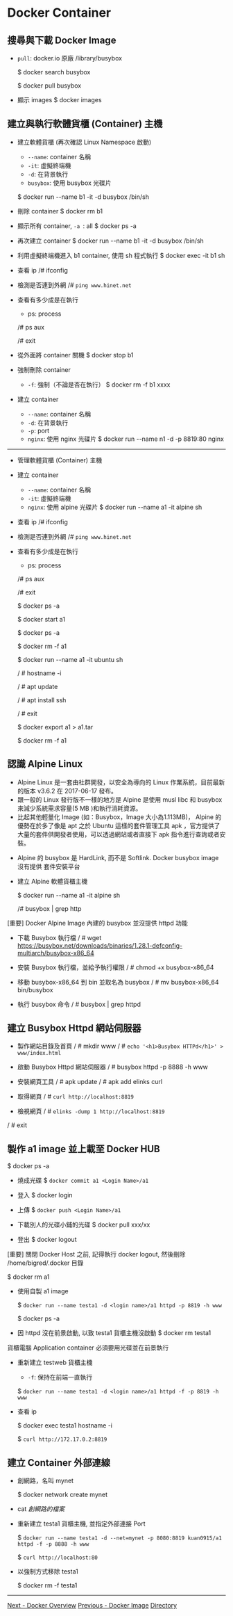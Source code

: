 # Docker Container

<!--13-Docker-Container-->

## 搜尋與下載 Docker Image

- `pull`: docker.io 原廠 /library/busybox
    
    $ docker search busybox

    $ docker pull busybox

- 顯示 images
$ docker images 

## 建立與執行軟體貨櫃 (Container) 主機

- 建立軟體貨櫃 (再次確認 Linux Namespace 啟動)
    - `--name`: container 名稱
    - `-it`: 虛擬終端機
    - `-d`: 在背景執行
    - `busybox`: 使用 busybox 光碟片

    $ docker run --name b1 -it -d busybox /bin/sh

- 刪除 container
$ docker rm b1

- 顯示所有 container, `-a `: all
$ docker ps -a

- 再次建立 container
$ docker run --name b1 -it -d busybox /bin/sh

- 利用虛擬終端機進入 b1 container, 使用 sh 程式執行
$ docker exec -it b1 sh

- 查看 ip
/# ifconfig

- 檢測是否連到外網
/# `ping www.hinet.net`

- 查看有多少成是在執行
    - ps: process

    /# ps aux

    /# exit

- 從外面將 container 關機
$ docker stop b1

- 強制刪除 container 
    - `-f`: 強制（不論是否在執行）
    $ docker rm -f b1 xxxx

- 建立 container
    - `--name`: container 名稱
    - `-d`: 在背景執行
    - `-p`: port
    - `nginx`: 使用 nginx 光碟片
$ docker run --name n1 -d -p 8819:80 nginx

---
<!--![](https://lh3.googleusercontent.com/4GfIAqqSky_0cOlc9qSUOf17suuhM0XTZ6gXgNfuVxSRnmC7dGMTRcAMIvcpLAdeg9wBuxhf44afuXPWcJEoMIg4IcabjiKtOVisR09nNW1YOeAjJ6u14KrKrVvk-37KE9QM8L0r0mh9b5WZZkvfh-164QrjS0l7ugT5LM3X8JTNof2sXm5OtQncX-CYF82kZ0_BXXXaHAfT3SzXlaPW-aYbfANoHQ-R48Ecuet_eVNuR8qCznh25D39wcUB8CQHFgOdFZLUfYbX2jq05WnFpfBtKXrIIh7-slKvY6H19t5pifQWwN-1TcMsaVzcl_m3mGZ_IyqZa9u4e0ENNLTOAWNOAkyU2D7XQV_uJc0kyXylKuhG73Kpmpj1xpeZ30lcL36HggLeKWbrXKnUikcVw9g83yth2x04vIBS4wRYgOIf5uIs94LVdOhfHf7eJA68JhZMWa-qMcNYy21iCtpwDMKVbs-uFPTXMecageabN-O5K8pm2UlExiN5HeVAukUAtG_Dr4b4hK3WhO3DPnPdp9p42oVohlwN3nFmbJNsqusUdPaH4kVrYfOPk8L3eqnGQ5WAuGva-LdKiR0scQ_Cj3MxM1sxS0oHUwm72MgxxjWoUPA4cfB6DKVghhSxZlAY2LN05pVDADDB-8tJHWcY7FJGsNLyBgZ8H9na1iDFkIcu6q7lk_zQGnmNE0t4Qw=w992-h744-no?authuser=2)-->

- 管理軟體貨櫃 (Container) 主機

- 建立 container
    - `--name`: container 名稱
    - `-it`: 虛擬終端機
    - `nginx`: 使用 alpine 光碟片
$ docker run --name a1 -it alpine sh

- 查看 ip
/# ifconfig

- 檢測是否連到外網
/# `ping www.hinet.net`

- 查看有多少成是在執行
    - ps: process

    /# ps aux

    /# exit

    $ docker ps -a

    $ docker start a1

    $ docker ps -a

    $ docker rm -f a1

    $ docker run --name a1 -it ubuntu sh

    / # hostname -i

    / # apt update

    / # apt install ssh

    / # exit

    $ docker export a1 > a1.tar

    $ docker rm -f a1

## 認識 Alpine Linux

- Alpine Linux 是一套由社群開發，以安全為導向的 Linux 作業系統，目前最新的版本 v3.6.2 在 2017-06-17 發布。
- 跟一般的 Linux 發行版不一樣的地方是 Alpine 是使用 musl libc 和 busybox 來減少系統需求容量(5 MB )和執行消耗資源。
- 比起其他輕量化 Image (如：Busybox，Image 大小為1.113MB)， Alpine 的優勢在於多了像是 apt 之於 Ubuntu 這樣的套件管理工具 apk ，官方提供了大量的套件供開發者使用，可以透過網站或者直接下 apk 指令進行查詢或者安裝。

* Alpine 的 busybox 是 HardLink, 而不是 Softlink. Docker busybox image 沒有提供 套件安裝平台


- 建立 Alpine 軟體貨櫃主機

    $ docker run --name a1 -it alpine sh

    /# busybox | grep http

[重要] Docker Alpine Image 內建的 busybox 並沒提供 httpd 功能

- 下載 Busybox 執行檔
/ #  wget https://busybox.net/downloads/binaries/1.28.1-defconfig-multiarch/busybox-x86_64 

- 安裝 Busybox 執行檔，並給予執行權限
/ #  chmod +x busybox-x86_64

- 移動 busybox-x86_64 到 bin 並取名為 busybox
/ #  mv busybox-x86_64 bin/busybox

- 執行 busybox 命令
/ # busybox | grep httpd

## 建立 Busybox Httpd 網站伺服器

- 製作網站目錄及首頁
/ # mkdir www
/ # `echo '<h1>Busybox HTTPd</h1>' > www/index.html`

- 啟動 Busybox Httpd 網站伺服器
/ # busybox httpd -p 8888 -h www

- 安裝網頁工具
/ # apk update
/ # apk add elinks curl

- 取得網頁
/ # `curl http://localhost:8819`

- 檢視網頁
/ # `elinks -dump 1 http://localhost:8819`

/ # exit


## 製作 a1 image 並上載至 Docker HUB

$ docker ps -a

- 燒成光碟
$ `docker commit a1 <Login Name>/a1`

- 登入
$ docker login 

- 上傳
$ `docker push <Login Name>/a1`

- 下載別人的光碟小鋪的光碟
$ docker pull xxx/xx

- 登出
$ docker logout

[重要] 關閉 Docker Host 之前, 記得執行 docker logout, 然後刪除 /home/bigred/.docker 目錄

$ docker rm a1 

- 使用自製 a1 image 

    $ `docker run --name testa1 -d <login name>/a1 httpd -p 8819 -h www`

    $ docker ps -a

- 因 httpd 沒在前景啟動, 以致 testa1 貨櫃主機沒啟動
$ docker rm testa1

貨櫃電腦 Application container 必須要用光碟並在前景執行

- 重新建立 testweb 貨櫃主機
     - `-f`: 保持在前端一直執行
    
    $ `docker run --name testa1 -d <login name>/a1 httpd -f -p 8819 -h www`

- 查看 ip 

    $ docker exec testa1 hostname -i


    $ `curl http://172.17.0.2:8819`

## 建立 Container 外部連線

- 創網路，名叫 mynet

    $ docker network create mynet

- cat *創網路的檔案*

- 重新建立 testa1 貨櫃主機, 並指定外部連接 Port

    $ `docker run --name testa1 -d --net=mynet -p 8080:8819 kuan0915/a1 httpd -f -p 8888 -h www`

    $ `curl http://localhost:80`


- 以強制方式移除 testa1

    $ docker rm -f testa1 

---
[Next - Docker Overview](https://github.com/xuan103/SRE_PU/blob/main/Documents/Docker_Overview.md)
[Previous - Docker Image]()
[Directory](https://github.com/xuan103/SRE_PU)
